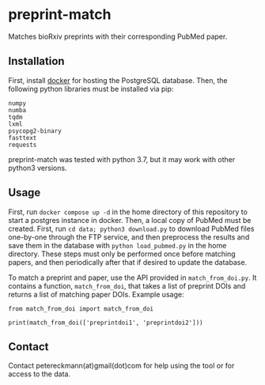 # preprint-match

Matches bioRxiv preprints with their corresponding PubMed paper. 

## Installation

First, install [docker](https://docs.docker.com/get-docker/) for hosting the PostgreSQL database. Then, the following python libraries must be installed via pip:
```
numpy
numba
tqdm
lxml
psycopg2-binary
fasttext
requests
```

preprint-match was tested with python 3.7, but it may work with other python3 versions.


## Usage

First, run `docker compose up -d` in the home directory of this repository to start a postgres instance in docker. Then, a local copy of PubMed must be created. First, run `cd data; python3 download.py` to download PubMed files one-by-one through the FTP service, and then preprocess the results and save them in the database with `python load_pubmed.py` in the home directory. These steps must only be performed once before matching papers, and then periodically after that if desired to update the database.

To match a preprint and paper, use the API provided in `match_from_doi.py`. It contains a function, `match_from_doi`, that takes a list of preprint DOIs and returns a list of matching paper DOIs. Example usage:
```
from match_from_doi import match_from_doi

print(match_from_doi(['preprintdoi1', 'preprintdoi2']))
```


## Contact

Contact petereckmann(at)gmail(dot)com for help using the tool or for access to the data.

